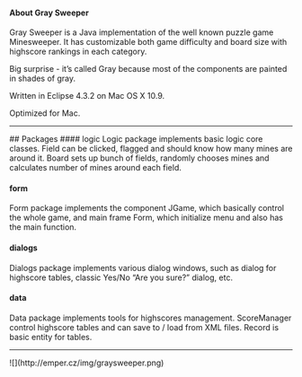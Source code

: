 #### About Gray Sweeper
Gray Sweeper is a Java implementation of the well known puzzle game Minesweeper. It has customizable both game difficulty and board size with highscore rankings in each category.

Big surprise - it’s called Gray because most of the components are painted in shades of gray.

Written in Eclipse 4.3.2 on Mac OS X 10.9.

Optimized for Mac.

<hr>
## Packages
#### logic
Logic package implements basic logic core classes. Field can be clicked, flagged and should know how many mines are around it. Board sets up bunch of fields, randomly chooses mines and calculates number of mines around each field. 

#### form
Form package implements the component JGame, which basically control the whole game, and main frame Form, which initialize menu and also has the main function.

#### dialogs
Dialogs package implements various dialog windows, such as dialog for highscore tables, classic Yes/No “Are you sure?” dialog, etc.

#### data
Data package implements tools for highscores management. ScoreManager control highscore tables and can save to / load from XML files. Record is basic entity for tables.

<hr>
![](http://emper.cz/img/graysweeper.png)
